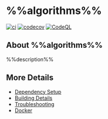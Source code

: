 # %%algorithms%%

[![ci](https://github.com/%%myorg%%/%%algorithms%%/actions/workflows/ci.yml/badge.svg)](https://github.com/%%myorg%%/%%algorithms%%/actions/workflows/ci.yml)
[![codecov](https://codecov.io/gh/%%myorg%%/%%algorithms%%/branch/main/graph/badge.svg)](https://codecov.io/gh/%%myorg%%/%%algorithms%%)
[![CodeQL](https://github.com/%%myorg%%/%%algorithms%%/actions/workflows/codeql-analysis.yml/badge.svg)](https://github.com/%%myorg%%/%%algorithms%%/actions/workflows/codeql-analysis.yml)

## About %%algorithms%%
%%description%%


## More Details

 * [Dependency Setup](README_dependencies.md)
 * [Building Details](README_building.md)
 * [Troubleshooting](README_troubleshooting.md)
 * [Docker](README_docker.md)
